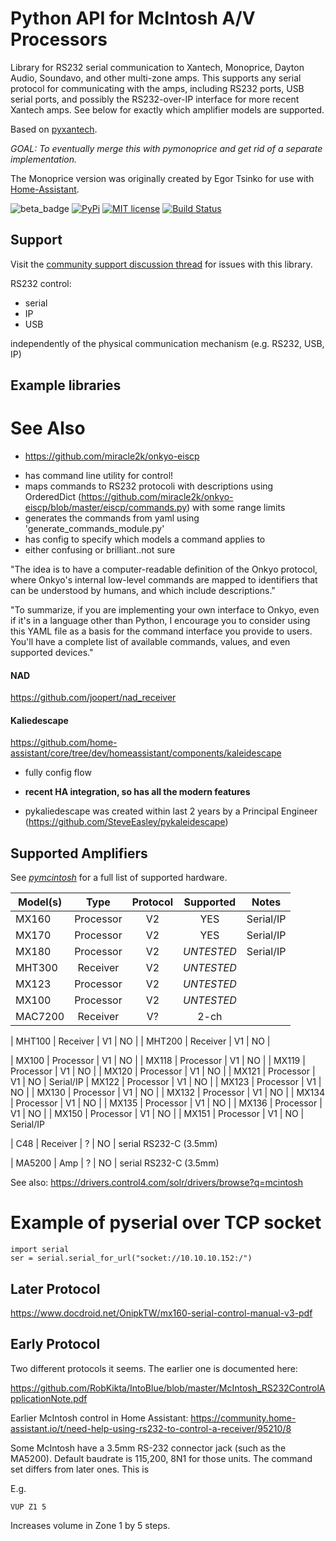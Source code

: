 # Python API for McIntosh A/V Processors

Library for RS232 serial communication to Xantech, Monoprice, Dayton Audio, Soundavo, and other multi-zone amps.
This supports any serial protocol for communicating with the amps, including RS232 ports,
USB serial ports, and possibly the RS232-over-IP interface for more recent Xantech amps. See below
for exactly which amplifier models are supported.

Based on [pyxantech](https://github.com/rsnodgrass/pyxantech).

*GOAL: To eventually merge this with pymonoprice and get rid of a separate implementation.*

The Monoprice version was originally created by Egor Tsinko for use with [Home-Assistant](http://home-assistant.io).

![beta_badge](https://img.shields.io/badge/maturity-Beta-yellow.png)
[![PyPi](https://img.shields.io/pypi/v/pyxantech.svg)](https://pypi.python.org/pypi/pyxantech)
[![MIT license](http://img.shields.io/badge/license-MIT-brightgreen.svg)](http://opensource.org/licenses/MIT)
[![Build Status](https://github.com/rsnodgrass/pyxantech/actions/workflows/ci.yml/badge.svg)](https://github.com/rsnodgrass/pyxantech/actions/workflows/ci.yml)

## Support

Visit the [community support discussion thread](https://community.home-assistant.io/t/xantech-dayton-audio-sonance-multi-zone-amps/450908) for issues with this library.





RS232 control:

- serial
- IP
- USB

independently of the physical communication mechanism (e.g. RS232, USB, IP)

## Example libraries







# See Also

* https://github.com/miracle2k/onkyo-eiscp

- has command line utility for control!
- maps commands to RS232 protocoli with descriptions using OrderedDict (https://github.com/miracle2k/onkyo-eiscp/blob/master/eiscp/commands.py) with some range limits
- generates the commands from yaml using 'generate_commands_module.py'
- has config to specify which models a command applies to
- either confusing or brilliant..not sure

"The idea is to have a computer-readable definition of the Onkyo protocol, where Onkyo's internal low-level commands are mapped to identifiers that can be understood by humans, and which include descriptions."

"To summarize, if you are implementing your own interface to Onkyo, even if it's in a language other than Python, I encourage you to consider using this YAML file as a basis for the command interface you provide to users. You'll have a complete list of available commands, values, and even supported devices."


#### NAD

https://github.com/joopert/nad_receiver



#### Kaliedescape

https://github.com/home-assistant/core/tree/dev/homeassistant/components/kaleidescape

- fully config flow
- **recent HA integration, so has all the modern features**

- pykaliedescape was created within last 2 years by a Principal Engineer (https://github.com/SteveEasley/pykaleidescape)


## Supported Amplifiers

See *[pymcintosh](https://github.com/rsnodgrass/pymcintosh)* for a full list of supported hardware.

| Model(s) |   Type    | Protocol | Supported | Notes |
|----------|:---------:| :---------:|:-----:|----|
| MX160    | Processor | V2 | YES       |  Serial/IP     |
| MX170    | Processor  | V2 | YES | Serial/IP
| MX180    | Processor  | V2 | *UNTESTED*  | Serial/IP
| MHT300   | Receiver   | V2 | *UNTESTED* |
| MX123    | Processor  | V2 | *UNTESTED* |
| MX100    | Processor  | V2 |*UNTESTED* |
| MAC7200  | Receiver | V? | 2-ch |

| MHT100 | Receiver | V1 | NO | 
| MHT200 | Receiver | V1 | NO |

| MX100  | Processor | V1 | NO |
| MX118  | Processor | V1 | NO |
| MX119 | Processor | V1 | NO |
| MX120 | Processor | V1 | NO |
| MX121 | Processor | V1 | NO | Serial/IP
| MX122 | Processor | V1 | NO |
| MX123 | Processor | V1 | NO |
| MX130 | Processor | V1 | NO |
| MX132 | Processor | V1 | NO |
| MX134 | Processor | V1 | NO |
| MX135 | Processor | V1 | NO |
| MX136 | Processor | V1 | NO |
| MX150 | Processor | V1 | NO |
| MX151  | Processor | V1 | NO | Serial/IP

| C48 | Receiver | ? | NO | serial RS232-C (3.5mm)

| MA5200 | Amp | ? | NO | serial RS232-C (3.5mm)

See also: https://drivers.control4.com/solr/drivers/browse?q=mcintosh

# Example of pyserial over TCP socket

```console
import serial
ser = serial.serial_for_url("socket://10.10.10.152:/")
```

## Later Protocol

<https://www.docdroid.net/OnipkTW/mx160-serial-control-manual-v3-pdf>

## Early Protocol

Two different protocols it seems. The earlier one is documented here:

<https://github.com/RobKikta/IntoBlue/blob/master/McIntosh_RS232ControlApplicationNote.pdf>

Earlier McIntosh control in Home Assistant:
<https://community.home-assistant.io/t/need-help-using-rs232-to-control-a-receiver/95210/8>

Some McIntosh have a 3.5mm RS-232 connector jack (such as the MA5200). Default baudrate is 115,200, 8N1 for those units. The command set differs from later
ones. This is

E.g.

```console
VUP Z1 5
```

Increases volume in Zone 1 by 5 steps.
